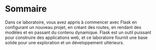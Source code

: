 # Sommaire

Dans ce laboratoire, vous avez appris à commencer avec Flask en configurant un nouveau projet, en créant des routes, en rendant des modèles et en passant du contenu dynamique. Flask est un outil puissant pour construire des applications web, et ce laboratoire fournit une base solide pour une exploration et un développement ultérieurs.
